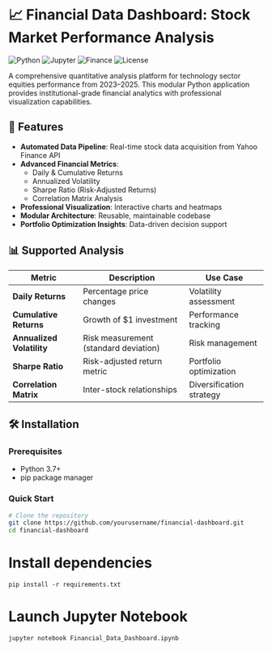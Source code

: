 # 📈 Financial Data Dashboard: Stock Market Performance Analysis

![Python](https://img.shields.io/badge/Python-3.7%2B-blue)
![Jupyter](https://img.shields.io/badge/Jupyter-Notebook-orange)
![Finance](https://img.shields.io/badge/Finance-Analysis-green)
![License](https://img.shields.io/badge/License-MIT-lightgrey)

A comprehensive quantitative analysis platform for technology sector equities performance from 2023–2025. This modular Python application provides institutional-grade financial analytics with professional visualization capabilities.

## 🚀 Features

- **Automated Data Pipeline**: Real-time stock data acquisition from Yahoo Finance API
- **Advanced Financial Metrics**: 
  - Daily & Cumulative Returns
  - Annualized Volatility 
  - Sharpe Ratio (Risk-Adjusted Returns)
  - Correlation Matrix Analysis
- **Professional Visualization**: Interactive charts and heatmaps
- **Modular Architecture**: Reusable, maintainable codebase
- **Portfolio Optimization Insights**: Data-driven decision support

## 📊 Supported Analysis

| Metric | Description | Use Case |
|--------|-------------|----------|
| **Daily Returns** | Percentage price changes | Volatility assessment |
| **Cumulative Returns** | Growth of $1 investment | Performance tracking |
| **Annualized Volatility** | Risk measurement (standard deviation) | Risk management |
| **Sharpe Ratio** | Risk-adjusted return metric | Portfolio optimization |
| **Correlation Matrix** | Inter-stock relationships | Diversification strategy |

## 🛠 Installation

### Prerequisites
- Python 3.7+
- pip package manager

### Quick Start
```bash
# Clone the repository
git clone https://github.com/yourusername/financial-dashboard.git
cd financial-dashboard
```

# Install dependencies
```pip install -r requirements.txt```

# Launch Jupyter Notebook
```jupyter notebook Financial_Data_Dashboard.ipynb```

